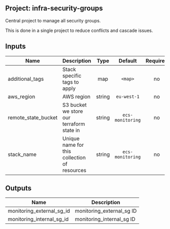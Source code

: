 ## Project: infra-security-groups

Central project to manage all security groups.

This is done in a single project to reduce conflicts
and cascade issues.




## Inputs

| Name | Description | Type | Default | Required |
|------|-------------|:----:|:-----:|:-----:|
| additional_tags | Stack specific tags to apply | map | `<map>` | no |
| aws_region | AWS region | string | `eu-west-1` | no |
| remote_state_bucket | S3 bucket we store our terraform state in | string | `ecs-monitoring` | no |
| stack_name | Unique name for this collection of resources | string | `ecs-monitoring` | no |

## Outputs

| Name | Description |
|------|-------------|
| monitoring_external_sg_id | monitoring_external_sg ID |
| monitoring_internal_sg_id | monitoring_internal_sg ID |

